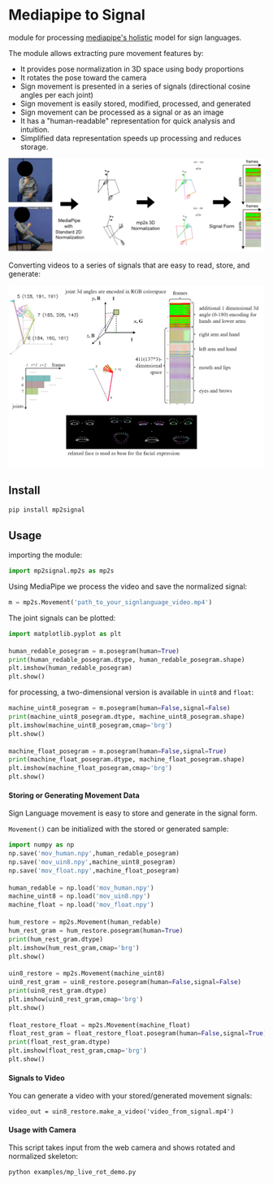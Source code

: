 # Mediapipe to Signal 

module for processing [mediapipe's holistic](https://developers.google.com/mediapipe/solutions/vision/holistic_landmarker) model for sign languages.

The module allows extracting pure movement features by:

 - It provides pose normalization in 3D space using  body proportions
 - It rotates the pose toward the camera
 - Sign movement is presented in a series of signals (directional cosine angles per each joint)
 - Sign movement is easily stored, modified, processed, and generated
 - Sign movement can be processed as a signal or as an image
 - It has a "human-readable" representation for quick analysis and intuition. 
 - Simplified data representation speeds up processing and reduces storage.


![3D holistic normalization](https://raw.githubusercontent.com/vskobov/mp2signal/e6fb7ce03c6049d5c43cfbb6aab467727087ab62/figures/hor_teaser.png)

Converting videos to a series of signals that are easy to read, store, and generate:


![3D holistic normalization](https://raw.githubusercontent.com/vskobov/mp2signal/e6fb7ce03c6049d5c43cfbb6aab467727087ab62/figures/mov_repr.png)


## Install

```bash
pip install mp2signal
```

## Usage

importing the module:

```python
import mp2signal.mp2s as mp2s
```

Using MediaPipe we process the video and save the normalized signal:

```python
m = mp2s.Movement('path_to_your_signlanguage_video.mp4')
```

The joint signals can be plotted:

```python
import matplotlib.pyplot as plt

human_redable_posegram = m.posegram(human=True)
print(human_redable_posegram.dtype, human_redable_posegram.shape)
plt.imshow(human_redable_posegram)
plt.show()

```

for processing, a two-dimensional version is available in ```uint8``` and ```float```:

```python
machine_uint8_posegram = m.posegram(human=False,signal=False)
print(machine_uint8_posegram.dtype, machine_uint8_posegram.shape)
plt.imshow(machine_uint8_posegram,cmap='brg')
plt.show()

machine_float_posegram = m.posegram(human=False,signal=True)
print(machine_float_posegram.dtype, machine_float_posegram.shape)
plt.imshow(machine_float_posegram,cmap='brg')
plt.show()
```

#### Storing or Generating Movement Data

Sign Language movement is easy to store and generate in the signal form.

```Movement()``` can be initialized with the stored or generated sample:

```python
import numpy as np
np.save('mov_human.npy',human_redable_posegram)
np.save('mov_uin8.npy',machine_uint8_posegram)
np.save('mov_float.npy',machine_float_posegram)

human_redable = np.load('mov_human.npy')
machine_uint8 = np.load('mov_uin8.npy')
machine_float = np.load('mov_float.npy')

hum_restore = mp2s.Movement(human_redable)
hum_rest_gram = hum_restore.posegram(human=True)
print(hum_rest_gram.dtype)
plt.imshow(hum_rest_gram,cmap='brg')
plt.show()

uin8_restore = mp2s.Movement(machine_uint8)
uin8_rest_gram = uin8_restore.posegram(human=False,signal=False)
print(uin8_rest_gram.dtype)
plt.imshow(uin8_rest_gram,cmap='brg')
plt.show()

float_restore_float = mp2s.Movement(machine_float)
float_rest_gram = float_restore_float.posegram(human=False,signal=True)
print(float_rest_gram.dtype)
plt.imshow(float_rest_gram,cmap='brg')
plt.show()
```

#### Signals to Video

You can generate a video with your stored/generated movement signals:


```
video_out = uin8_restore.make_a_video('video_from_signal.mp4')
```

#### Usage with Camera

This script takes input from the web camera and shows rotated and normalized skeleton:

```bash
python examples/mp_live_rot_demo.py
```
